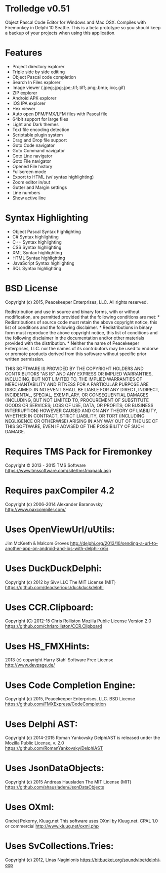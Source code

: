 # Trolledge v0.51
Object Pascal Code Editor for Windows and Mac OSX. Compiles with Firemonkey in Delphi 10 Seattle. This is a beta prototype so you should keep a backup of your projects when using this application.

# Features
- Project directory explorer
- Triple side by side editing
- Object Pascal code completion
- Search In Files explorer
- Image viewer (.jpeg;.jpg;.jpe;.tif;.tiff;.png;.bmp;.ico;.gif)
- ZIP explorer
- Android APK explorer
- IOS IPA explorer
- Hex viewer
- Auto open DFM/FMX/LFM files with Pascal file
- 64bit support for large files
- Light and Dark themes
- Text file encoding detection
- Scriptable plugin system
- Drag and Drop file support
- Goto Code navigator
- Goto Command navigator
- Goto Line navigator
- Goto File navigator
- Opened File history
- Fullscreen mode
- Export to HTML (w/ syntax highlighting)
- Zoom editor in/out
- Gutter and Margin settings
- Line numbers
- Show active line

# Syntax Highlighting
- Object Pascal Syntax highlighting
- C# Syntax highlighting
- C++ Syntax highlighting
- CSS Syntax highlighting
- XML Syntax highlighting
- HTML Syntax highlighting
- JavaScript Syntax highlighting
- SQL Syntax highlighting

# BSD License

Copyright (c) 2015, Peacekeeper Enterprises, LLC.
All rights reserved.

Redistribution and use in source and binary forms, with or without
modification, are permitted provided that the following conditions are met:
    * Redistributions of source code must retain the above copyright
      notice, this list of conditions and the following disclaimer.
    * Redistributions in binary form must reproduce the above copyright
      notice, this list of conditions and the following disclaimer in the
      documentation and/or other materials provided with the distribution.
    * Neither the name of Peacekeeper Enterprises, LLC. nor the
      names of its contributors may be used to endorse or promote products
      derived from this software without specific prior written permission.

THIS SOFTWARE IS PROVIDED BY THE COPYRIGHT HOLDERS AND CONTRIBUTORS "AS IS" AND
ANY EXPRESS OR IMPLIED WARRANTIES, INCLUDING, BUT NOT LIMITED TO, THE IMPLIED
WARRANTIES OF MERCHANTABILITY AND FITNESS FOR A PARTICULAR PURPOSE ARE
DISCLAIMED. IN NO EVENT SHALL <COPYRIGHT HOLDER> BE LIABLE FOR ANY
DIRECT, INDIRECT, INCIDENTAL, SPECIAL, EXEMPLARY, OR CONSEQUENTIAL DAMAGES
(INCLUDING, BUT NOT LIMITED TO, PROCUREMENT OF SUBSTITUTE GOODS OR SERVICES;
LOSS OF USE, DATA, OR PROFITS; OR BUSINESS INTERRUPTION) HOWEVER CAUSED AND
ON ANY THEORY OF LIABILITY, WHETHER IN CONTRACT, STRICT LIABILITY, OR TORT
(INCLUDING NEGLIGENCE OR OTHERWISE) ARISING IN ANY WAY OUT OF THE USE OF THIS
SOFTWARE, EVEN IF ADVISED OF THE POSSIBILITY OF SUCH DAMAGE.

# Requires TMS Pack for Firemonkey
Copyright © 2013 - 2015 TMS Software 
https://www.tmssoftware.com/site/tmsfmxpack.asp

# Requires paxCompiler 4.2
Copyright (c) 2006-2014 Alexander Baranovsky
http://www.paxcompiler.com/

# Uses OpenViewUrl/uUtils:
Jim McKeeth & Malcom Groves
http://delphi.org/2013/10/sending-a-url-to-another-app-on-android-and-ios-with-delphi-xe5/

# Uses DuckDuckDelphi:
Copyright (c) 2012 by Sivv LLC
The MIT License (MIT)
https://github.com/deadserious/duckduckdelphi

# Uses CCR.Clipboard:
Copyright (C) 2012-15 Chris Rolliston
Mozilla Public License Version 2.0
https://github.com/chrisrolliston/CCR.Clipboard

# Uses HS_FMXHints:
2013 (c) copyright Harry Stahl Software
Free License
http://www.devpage.de/

# Uses Code Completion Engine:
Copyright (c) 2015, Peacekeeper Enterprises, LLC.
BSD License
https://github.com/FMXExpress/CodeCompletion

# Uses Delphi AST:
Copyright (c) 2014-2015 Roman Yankovsky
DelphiAST is released under the Mozilla Public License, v. 2.0
https://github.com/RomanYankovsky/DelphiAST

# Uses JsonDataObjects:
Copyright (c) 2015 Andreas Hausladen
The MIT License (MIT)
https://github.com/ahausladen/JsonDataObjects

# Uses OXml:
Ondrej Pokorny, Kluug.net
This software uses OXml by Kluug.net.
CPAL 1.0 or commercial
http://www.kluug.net/oxml.php

# Uses SvCollections.Tries:
Copyright (c) 2012, Linas Naginionis
https://bitbucket.org/soundvibe/delphi-oop
